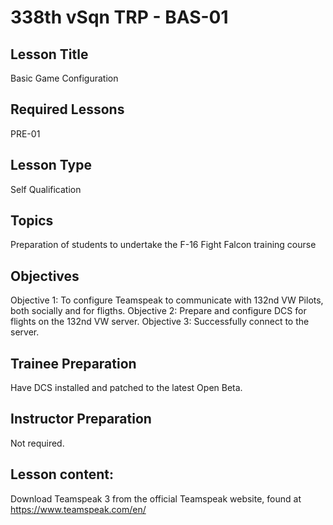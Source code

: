 # 338th vSqn TRP - BAS-01
## Lesson Title
Basic Game Configuration

## Required Lessons
PRE-01

## Lesson Type
Self Qualification

## Topics
Preparation of students to undertake the F-16 Fight Falcon training course

## Objectives
Objective 1: To configure Teamspeak to communicate with 132nd VW Pilots, both socially and for fligths.
Objective 2: Prepare and configure DCS for flights on the 132nd VW server.
Objective 3: Successfully connect to the server.

## Trainee Preparation
Have DCS installed and patched to the latest Open Beta.

## Instructor Preparation
Not required.

## Lesson content:
Download Teamspeak 3 from the official Teamspeak website, found at https://www.teamspeak.com/en/

